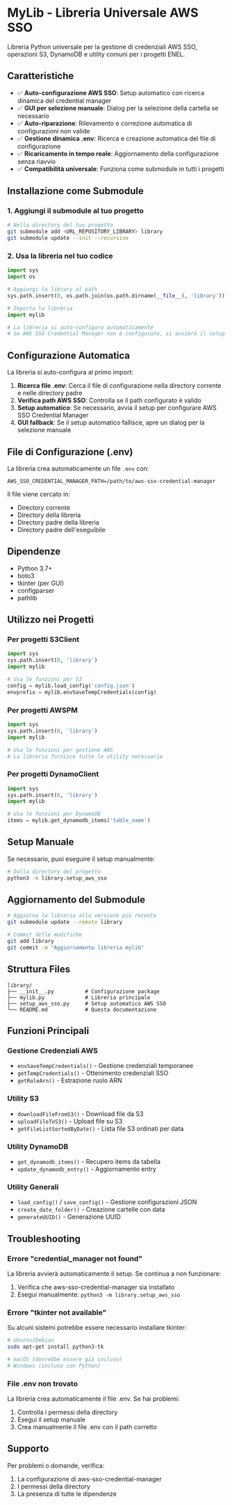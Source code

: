 # MyLib - Libreria Universale AWS SSO

Libreria Python universale per la gestione di credenziali AWS SSO, operazioni S3, DynamoDB e utility comuni per i progetti ENEL.

## Caratteristiche

- ✅ **Auto-configurazione AWS SSO**: Setup automatico con ricerca dinamica del credential manager
- ✅ **GUI per selezione manuale**: Dialog per la selezione della cartella se necessario
- ✅ **Auto-riparazione**: Rilevamento e correzione automatica di configurazioni non valide
- ✅ **Gestione dinamica .env**: Ricerca e creazione automatica del file di configurazione
- ✅ **Ricaricamento in tempo reale**: Aggiornamento della configurazione senza riavvio
- ✅ **Compatibilità universale**: Funziona come submodule in tutti i progetti

## Installazione come Submodule

### 1. Aggiungi il submodule al tuo progetto

```bash
# Nella directory del tuo progetto
git submodule add <URL_REPOSITORY_LIBRARY> library
git submodule update --init --recursive
```

### 2. Usa la libreria nel tuo codice

```python
import sys
import os

# Aggiungi la library al path
sys.path.insert(0, os.path.join(os.path.dirname(__file__), 'library'))

# Importa la libreria
import mylib

# La libreria si auto-configura automaticamente
# Se AWS SSO Credential Manager non è configurato, si avvierà il setup automatico
```

## Configurazione Automatica

La libreria si auto-configura al primo import:

1. **Ricerca file .env**: Cerca il file di configurazione nella directory corrente e nelle directory padre
2. **Verifica path AWS SSO**: Controlla se il path configurato è valido
3. **Setup automatico**: Se necessario, avvia il setup per configurare AWS SSO Credential Manager
4. **GUI fallback**: Se il setup automatico fallisce, apre un dialog per la selezione manuale

## File di Configurazione (.env)

La libreria crea automaticamente un file `.env` con:

```
AWS_SSO_CREDENTIAL_MANAGER_PATH=/path/to/aws-sso-credential-manager
```

Il file viene cercato in:
- Directory corrente
- Directory della libreria
- Directory padre della libreria
- Directory padre dell'eseguibile

## Dipendenze

- Python 3.7+
- boto3
- tkinter (per GUI)
- configparser
- pathlib

## Utilizzo nei Progetti

### Per progetti S3Client

```python
import sys
sys.path.insert(0, 'library')
import mylib

# Usa le funzioni per S3
config = mylib.load_config('config.json')
envprefix = mylib.envSaveTempCredentials(config)
```

### Per progetti AWSPM

```python
import sys
sys.path.insert(0, 'library')
import mylib

# Usa le funzioni per gestione AWS
# La libreria fornisce tutte le utility necessarie
```

### Per progetti DynamoClient

```python
import sys
sys.path.insert(0, 'library')
import mylib

# Usa le funzioni per DynamoDB
items = mylib.get_dynamodb_items('table_name')
```

## Setup Manuale

Se necessario, puoi eseguire il setup manualmente:

```bash
# Dalla directory del progetto
python3 -m library.setup_aws_sso
```

## Aggiornamento del Submodule

```bash
# Aggiorna la libreria alla versione più recente
git submodule update --remote library

# Commit delle modifiche
git add library
git commit -m "Aggiornamento libreria mylib"
```

## Struttura Files

```
library/
├── __init__.py          # Configurazione package
├── mylib.py             # Libreria principale
├── setup_aws_sso.py     # Setup automatico AWS SSO
└── README.md            # Questa documentazione
```

## Funzioni Principali

### Gestione Credenziali AWS
- `envSaveTempCredentials()` - Gestione credenziali temporanee
- `getTempCredentials()` - Ottenimento credenziali SSO
- `getRoleArn()` - Estrazione ruolo ARN

### Utility S3
- `downloadFileFromS3()` - Download file da S3
- `uploadFileToS3()` - Upload file su S3
- `getFileListSortedByDate()` - Lista file S3 ordinati per data

### Utility DynamoDB
- `get_dynamodb_items()` - Recupero items da tabella
- `update_dynamodb_entry()` - Aggiornamento entry

### Utility Generali
- `load_config()` / `save_config()` - Gestione configurazioni JSON
- `create_date_folder()` - Creazione cartelle con data
- `generateUUID()` - Generazione UUID

## Troubleshooting

### Errore "credential_manager not found"
La libreria avvierà automaticamente il setup. Se continua a non funzionare:
1. Verifica che aws-sso-credential-manager sia installato
2. Esegui manualmente: `python3 -m library.setup_aws_sso`

### Errore "tkinter not available"
Su alcuni sistemi potrebbe essere necessario installare tkinter:
```bash
# Ubuntu/Debian
sudo apt-get install python3-tk

# macOS (dovrebbe essere già incluso)
# Windows (incluso con Python)
```

### File .env non trovato
La libreria crea automaticamente il file .env. Se hai problemi:
1. Controlla i permessi della directory
2. Esegui il setup manuale
3. Crea manualmente il file .env con il path corretto

## Supporto

Per problemi o domande, verifica:
1. La configurazione di aws-sso-credential-manager
2. I permessi della directory
3. La presenza di tutte le dipendenze
